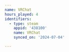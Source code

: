 ```yaml
---
name: VRChat
hours_played: 4
identifiers:
  - type: steam
    appid: '438100'
    name: VRChat
    synced_on: '2024-07-04'

---
```

